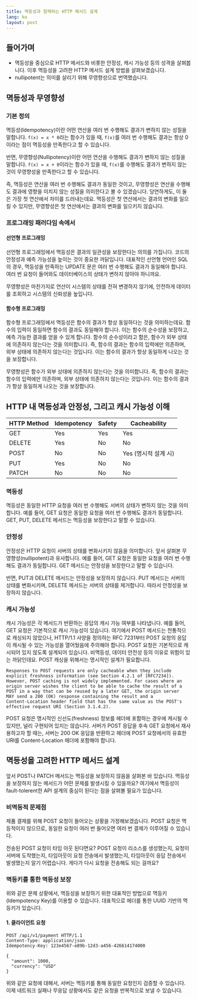 ```yaml
---
title: 멱등성과 함께하는 HTTP 메서드 설계
lang: ko
layout: post
---
```


## 들어가며

- 멱등성을 중심으로 HTTP 메서드와 비롯한 안정성, 캐시 가능성 등의 성격을 살펴봅니다. 이후 멱등성을 고려한 HTTP 메서드 설계 방법을 살펴보겠습니다.
- nullipotent는 의미를 살리기 위해 무영향성으로 번역했습니다.

## 멱등성과 무영향성

### 기본 정의

멱등성(Idempotency)이란 어떤 연산을 여러 번 수행해도 결과가 변하지 않는 성질을 말합니다. `f(x) = x * 0`라는 함수가 있을 때, `f(x)`를 여러 번 수행해도 결과는 항상 0이라는 점이 멱등성을 만족한다고 할 수 있습니다.

반면, 무영향성(Nullipotency)이란 어떤 연산을 수행해도 결과가 변하지 않는 성질을 말합니다. `f(x) = x + 0`이라는 함수가 있을 때, `f(x)`를 수행해도 결과가 변하지 않는 것이 무영향성을 만족한다고 할 수 있습니다.

즉, 멱등성은 연산을 여러 번 수행해도 결과가 동일한 것이고, 무영향성은 연산을 수행해도 결과에 영향을 미치지 않는 성질을 의미한다고 볼 수 있겠습니다. 당연하게도, 이 둘은 가장 첫 연산에서 차이를 드러내는데요. 멱등성은 첫 연산에서는 결과의 변화를 일으킬 수 있지만, 무영향성은 첫 연산에서는 결과의 변화를 일으키지 않습니다.

### 프로그래밍 패러다임 속에서

#### 선언형 프로그래밍

선언형 프로그래밍에서 멱등성은 결과의 일관성을 보장한다는 의의를 가집니다. 코드의 안정성과 예측 가능성을 높이는 것이 중요한 까닭입니다. 대표적인 선언형 언어인 SQL의 경우, 멱등성을 만족하는 UPDATE 문은 여러 번 수행해도 결과가 동일해야 합니다. 여러 번 요청이 들어와도 데이터베이스의 상태가 변하지 않아야 하니까요.

무영향성은 마찬가지로 연산이 시스템의 상태를 전혀 변경하지 않기에, 안전하게 데이터를 조회하고 시스템의 신뢰성을 높입니다.

#### 함수형 프로그래밍

함수형 프로그래밍에서 멱등성은 함수의 결과가 항상 동일하다는 것을 의미하는데요. 함수의 입력이 동일하면 함수의 결과도 동일해야 합니다. 이는 함수의 순수성을 보장하고, 예측 가능한 결과를 얻을 수 있게 합니다. 함수의 순수성이라고 함은, 함수가 외부 상태에 의존하지 않는다는 것을 의미합니다. 즉, 함수의 결과는 함수의 입력에만 의존하며, 외부 상태에 의존하지 않는다는 것입니다. 이는 함수의 결과가 항상 동일하게 나오는 것을 보장합니다.

무영향성은 함수가 외부 상태에 의존하지 않는다는 것을 의미합니다. 즉, 함수의 결과는 함수의 입력에만 의존하며, 외부 상태에 의존하지 않는다는 것입니다. 이는 함수의 결과가 항상 동일하게 나오는 것을 보장합니다.

## HTTP 내 멱등성과 안정성, 그리고 캐시 가능성 이해

| HTTP Method | Idempotency | Safety | Cacheability         |
| ----------- | ----------- | ------ | -------------------- |
| GET         | Yes         | Yes    | Yes                  |
| DELETE      | Yes         | No     | No                   |
| POST        | No          | No     | Yes (명시적 설계 시) |
| PUT         | Yes         | No     | No                   |
| PATCH       | No          | No     | No                   |

### 멱등성

멱등성은 동일한 HTTP 요청을 여러 번 수행해도 서버의 상태가 변하지 않는 것을 의미합니다. 예를 들어, GET 요청은 동일한 요청을 여러 번 수행해도 결과가 동일합니다. GET, PUT, DELETE 메서드는 멱등성을 보장한다고 말할 수 있습니다.

### 안정성

안정성은 HTTP 요청이 서버의 상태를 변화시키지 않음을 의미합니다. 앞서 살펴본 무영향성(nullipotent)과 유사합니다. 예를 들어, GET 요청은 동일한 요청을 여러 번 수행해도 결과가 동일합니다. GET 메서드는 안정성을 보장한다고 말할 수 있습니다.

반면, PUT과 DELETE 메서드는 안정성을 보장하지 않습니다. PUT 메서드는 서버의 상태를 변화시키며, DELETE 메서드는 서버의 상태를 제거합니다. 따라서 안정성을 보장하지 않습니다.

### 캐시 가능성

캐시 가능성은 각 메서드가 반환하는 응답의 캐시 가능 여부를 나타냅니다. 예를 들어, GET 요청은 기본적으로 캐시 가능성이 있습니다. 여기에서 POST 메서드는 전통적으로 캐싱되지 않았으나, HTTP/1.1 사양을 정의하는 RFC 7231부터 POST 요청의 응답이 캐시될 수 있는 가능성을 열어뒀음에 주의해야 합니다. POST 요청은 기본적으로 캐시되어 있지 않도록 설계되어 있습니다. 비멱등성, 데이터 안전성 등의 이유로 위험이 있는 까닭인데요. POST 캐싱을 위해서는 명시적인 설계가 필요합니다.

```
Responses to POST requests are only cacheable when they include
explicit freshness information (see Section 4.2.1 of [RFC7234]).
However, POST caching is not widely implemented. For cases where an
origin server wishes the client to be able to cache the result of a
POST in a way that can be reused by a later GET, the origin server
MAY send a 200 (OK) response containing the result and a
Content-Location header field that has the same value as the POST's
effective request URI (Section 3.1.4.2).
```

POST 요청은 명시적인 신선도(freshness) 정보를 헤더에 포함하는 경우에 캐시될 수 있지만, 널리 구현되어 있지는 않습니다. 서버가 POST 응답을 후속 GET 요청에서 재사용하고자 할 때는, 서버는 200 OK 응답을 반환하고 헤더에 POST 요청에서의 유효한 URI를 Content-Location 헤더에 포함해야 합니다.

## 멱등성을 고려한 HTTP 메서드 설계

앞서 POST나 PATCH 메서드는 멱등성을 보장하지 않음을 살펴본 바 있습니다. 멱등성을 보장하지 않는 메서드가 어떤 문제를 발생시킬 수 있을까요? 여기에서 멱등성이 fault-tolerent한 API 설계의 중심이 된다는 점을 살펴볼 필요가 있습니다.

### 비멱등적 문제점

제품 결제를 위해 POST 요청이 들어오는 상황을 가정해보겠습니다. POST 요청은 멱등적이지 않으므로, 동일한 요청이 여러 번 들어오면 여러 번 결제가 이루어질 수 있습니다.

전송된 POST 요청이 타임 아웃 된다면요? POST 요청이 리소스를 생성했는지, 요청이 서버에 도착했는지, 타임아웃이 요청 전송에서 발생했는지, 타임아웃이 응답 전송에서 발생했는지 알기 어렵습니다. 게다가 다시 요청을 전송해도 되는 걸까요?

### 멱등키를 통한 멱등성 보장

위와 같은 문제 상황에서, 멱등성을 보장하기 위한 대표적인 방법으로 멱등키(Idempotency Key)를 이용할 수 있습니다. 대표적으로 헤더를 통한 UUID 기반의 멱등키가 있습니다.

#### 1. 클라이언트 요청

```http
POST /api/v1/payment HTTP/1.1
Content-Type: application/json
Idempotency-Key: 123e4567-e89b-12d3-a456-426614174000

{
  "amount": 1000,
  "currency": "USD"
}
```

위와 같은 요청에 대해서, 서버는 멱등키를 통해 동일한 요청인지 검증할 수 있습니다. 이제 네트워크 실패나 무응답 상황에서도 같은 요청을 반복적으로 보낼 수 있습니다.
